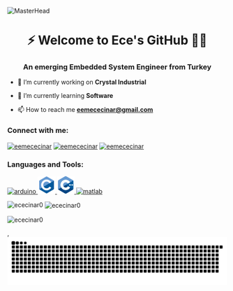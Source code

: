 ![MasterHead](https://www.areus.de/wp-content/uploads/2021/06/Header_EmbeddedTechnologien_1920x400.png)


<h1 align="center">⚡ Welcome to Ece's GitHub 👨‍💻</h1>
<h3 align="center">An emerging Embedded System Engineer from Turkey</h3>

- 🔭 I’m currently working on **Crystal Industrial**

- 🌱 I’m currently learning **Software**

- 📫 How to reach me **eemececinar@gmail.com**


<h3 align="left">Connect with me:</h3>
<p align="left">
<a href="https://linkedin.com/in/eemececinar" target="blank"><img align="center" src="https://raw.githubusercontent.com/rahuldkjain/github-profile-readme-generator/master/src/images/icons/Social/linked-in-alt.svg" alt="eemececinar" height="30" width="40" /></a>
<a href="https://instagram.com/eemececinar/" target="blank"><img align="center" src="https://raw.githubusercontent.com/rahuldkjain/github-profile-readme-generator/master/src/images/icons/Social/instagram.svg" alt="eemececinar" height="30" width="40" /></a>
<a href="https://www.youtube.com/channel/UC2hQDm4avQy-8UHSacfF4Dg" target="blank"><img align="center" src="https://raw.githubusercontent.com/rahuldkjain/github-profile-readme-generator/master/src/images/icons/Social/youtube.svg" alt="eemececinar" height="30" width="40" /></a>
</p>


<h3 align="left">Languages and Tools:</h3>
<p align="left"> <a href="https://www.arduino.cc/" target="_blank" rel="noreferrer"> <img src="https://cdn.worldvectorlogo.com/logos/arduino-1.svg" alt="arduino" width="40" height="40"/> </a> <a href="https://www.cprogramming.com/" target="_blank" rel="noreferrer"> <img src="https://raw.githubusercontent.com/devicons/devicon/master/icons/c/c-original.svg" alt="c" width="40" height="40"/> </a> <a href="https://www.w3schools.com/cpp/" target="_blank" rel="noreferrer"> <img src="https://raw.githubusercontent.com/devicons/devicon/master/icons/cplusplus/cplusplus-original.svg" alt="cplusplus" width="40" height="40"/> </a> <a href="https://www.mathworks.com/" target="_blank" rel="noreferrer"> <img src="https://upload.wikimedia.org/wikipedia/commons/2/21/Matlab_Logo.png" alt="matlab" width="40" height="40"/> </a> </p>

<p><img align="left" src="https://github-readme-stats.vercel.app/api/top-langs?username=ececinar0&show_icons=true&locale=en&layout=compact" alt="ececinar0" /></p>

<p>&nbsp;<img align="center" src="https://github-readme-stats.vercel.app/api?username=ececinar0&show_icons=true&locale=en" alt="ececinar0" /></p>

<p><img align="center" src="https://github-readme-streak-stats.herokuapp.com/?user=ececinar0&" alt="ececinar0" /></p>,


<picture>
  <source media="(prefers-color-scheme: dark)" srcset="https://raw.githubusercontent.com/CagatayAkkas/CagatayAkkas/output/github-contribution-grid-snake-dark.svg">
  <source media="(prefers-color-scheme: light)" srcset="https://raw.githubusercontent.com/CagatayAkkas/CagatayAkkas/output/github-contribution-grid-snake.svg">
  <img alt="github contribution grid snake animation" src="https://raw.githubusercontent.com/CagatayAkkas/CagatayAkkas/output/github-contribution-grid-snake.svg">
</picture>
